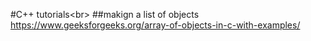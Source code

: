 #C++ tutorials<br\>
##makign a list of objects https://www.geeksforgeeks.org/array-of-objects-in-c-with-examples/

